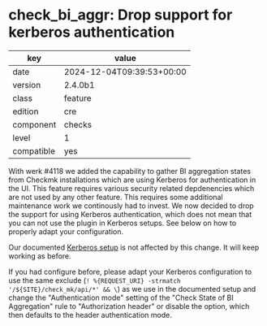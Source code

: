 [//]: # (werk v2)
# check_bi_aggr: Drop support for kerberos authentication

key        | value
---------- | ---
date       | 2024-12-04T09:39:53+00:00
version    | 2.4.0b1
class      | feature
edition    | cre
component  | checks
level      | 1
compatible | yes

With werk #4118 we added the capability to gather BI aggregation states from
Checkmk installations which are using Kerberos for authentication in the UI.
This feature requires various security related depdenencies which are not used
by any other feature. This requires some additional maintenance work we
continously had to invest. We now decided to drop the support for using Kerberos
authentication, which does not mean that you can not use the plugin in Kerberos
setups. See below on how to properly adapt your configuration.

Our documented [Kerberos
setup](https://docs.checkmk.com/latest/en/kerberos.html) is not affected by this
change. It will keep working as before.

If you had configure before, please adapt your Kerberos configuration to use
the same exclude (`! %{REQUEST_URI} -strmatch '/${SITE}/check_mk/api/*' && \`)
as we use in the documented setup and change the "Authentication mode" setting of
the "Check State of BI Aggregation" rule to "Authorization header" or disable
the option, which then defaults to the header authentication mode.

